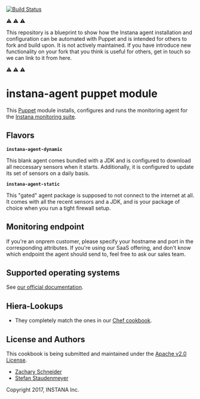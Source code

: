 [![Build Status](https://travis-ci.org/instana/instana-agent-puppet.svg?branch=master)](https://travis-ci.org/instana/instana-agent-puppet)

:warning: :warning: :warning:

This repository is a blueprint to show how the Instana agent installation and configuration can be automated with Puppet and is intended for others to fork and build upon. It is not actively maintained. 
If you have introduce new functionality on your fork that you think is useful for others, get in touch so we can link to it from here.

:warning: :warning: :warning:

# instana-agent puppet module

This [Puppet](https://puppet.com/) module installs, configures and runs
the monitoring agent for the [Instana monitoring suite](https://www.instana.com).

## Flavors

**`instana-agent-dynamic`**

This blank agent comes bundled with a JDK and is configured to download all neccessary sensors when it starts. Additionally, it is configured to update its set of sensors on a daily basis.

**`instana-agent-static`**

This "gated" agent package is supposed to not connect to the internet at all. It comes with all the recent sensors and a JDK, and is your package of choice when you run a tight firewall setup.

## Monitoring endpoint

If you're an onprem customer, please specify your hostname and port in the corresponding attributes. If you're using our SaaS offering, and don't know which endpoint the agent should send to, feel free to ask our sales team.

## Supported operating systems

See [our official documentation](https://docs.instana.com).

## Hiera-Lookups

* They completely match the ones in our [Chef cookbook](https://github.com/instana/instana-agent-cookbook/blob/master/attributes/default.rb).

## License and Authors

This cookbook is being submitted and maintained under the [Apache v2.0 License](https://github.com/instana/cookbook/blob/master/LICENSE).

* [Zachary Schneider](https://github.com/sigil66 "Zachary Schneider")
* [Stefan Staudenmeyer](https://github.com/doerteDev "Stefan Staudenmeyer")

Copyright 2017, INSTANA Inc.
